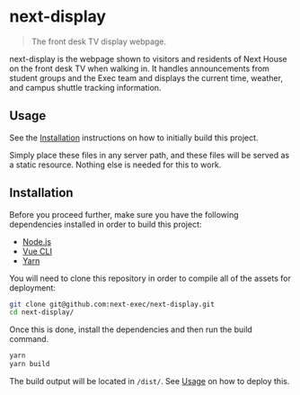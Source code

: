 # next-display
> The front desk TV display webpage.

next-display is the webpage shown to visitors and residents of Next House on
the front desk TV when walking in. It handles announcements from student
groups and the Exec team and displays the current time, weather, and campus
shuttle tracking information.

## Usage
See the [Installation](#installation) instructions on how to initially build
this project.

Simply place these files in any server path, and these files will be served as
a static resource. Nothing else is needed for this to work.

## Installation
Before you proceed further, make sure you have the following dependencies
installed in order to build this project:
- [Node.js](https://nodejs.org/en/)
- [Vue CLI](https://cli.vuejs.org/)
- [Yarn](https://yarnpkg.com/en/)

You will need to clone this repository in order to compile all of the assets
for deployment:
```bash
git clone git@github.com:next-exec/next-display.git
cd next-display/
```
Once this is done, install the dependencies and then run the build command.
```bash
yarn
yarn build
```
The build output will be located in `/dist/`. See [Usage](#usage) on how to
deploy this.
